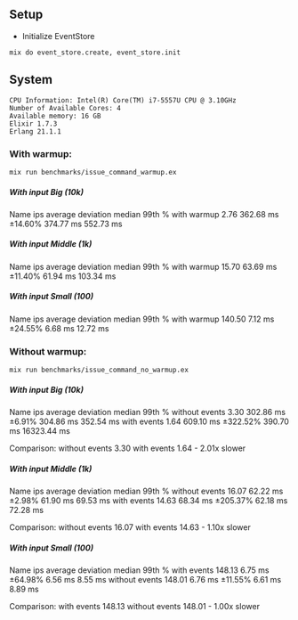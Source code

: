 ## Setup

* Initialize EventStore
```
mix do event_store.create, event_store.init
```

## System

```
CPU Information: Intel(R) Core(TM) i7-5557U CPU @ 3.10GHz
Number of Available Cores: 4
Available memory: 16 GB
Elixir 1.7.3
Erlang 21.1.1

```

### With warmup:

```
mix run benchmarks/issue_command_warmup.ex
```

##### With input Big (10k) #####
Name                  ips        average  deviation         median         99th %
with warmup          2.76      362.68 ms    ±14.60%      374.77 ms      552.73 ms

##### With input Middle (1k) #####
Name                  ips        average  deviation         median         99th %
with warmup         15.70       63.69 ms    ±11.40%       61.94 ms      103.34 ms

##### With input Small (100) #####
Name                  ips        average  deviation         median         99th %
with warmup        140.50        7.12 ms    ±24.55%        6.68 ms       12.72 ms

### Without warmup:

```
mix run benchmarks/issue_command_no_warmup.ex
```

##### With input Big (10k) #####
Name                     ips        average  deviation         median         99th %
without events          3.30      302.86 ms     ±6.91%      304.86 ms      352.54 ms
with events             1.64      609.10 ms   ±322.52%      390.70 ms    16323.44 ms

Comparison:
without events          3.30
with events             1.64 - 2.01x slower

##### With input Middle (1k) #####
Name                     ips        average  deviation         median         99th %
without events         16.07       62.22 ms     ±2.98%       61.90 ms       69.53 ms
with events            14.63       68.34 ms   ±205.37%       62.18 ms       72.28 ms

Comparison:
without events         16.07
with events            14.63 - 1.10x slower

##### With input Small (100) #####
Name                     ips        average  deviation         median         99th %
with events           148.13        6.75 ms    ±64.98%        6.56 ms        8.55 ms
without events        148.01        6.76 ms    ±11.55%        6.61 ms        8.89 ms

Comparison:
with events           148.13
without events        148.01 - 1.00x slower

